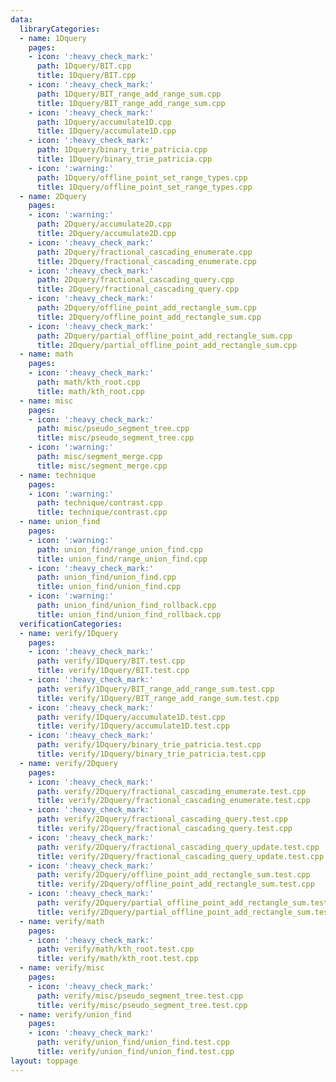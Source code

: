 ```yaml
---
data:
  libraryCategories:
  - name: 1Dquery
    pages:
    - icon: ':heavy_check_mark:'
      path: 1Dquery/BIT.cpp
      title: 1Dquery/BIT.cpp
    - icon: ':heavy_check_mark:'
      path: 1Dquery/BIT_range_add_range_sum.cpp
      title: 1Dquery/BIT_range_add_range_sum.cpp
    - icon: ':heavy_check_mark:'
      path: 1Dquery/accumulate1D.cpp
      title: 1Dquery/accumulate1D.cpp
    - icon: ':heavy_check_mark:'
      path: 1Dquery/binary_trie_patricia.cpp
      title: 1Dquery/binary_trie_patricia.cpp
    - icon: ':warning:'
      path: 1Dquery/offline_point_set_range_types.cpp
      title: 1Dquery/offline_point_set_range_types.cpp
  - name: 2Dquery
    pages:
    - icon: ':warning:'
      path: 2Dquery/accumulate2D.cpp
      title: 2Dquery/accumulate2D.cpp
    - icon: ':heavy_check_mark:'
      path: 2Dquery/fractional_cascading_enumerate.cpp
      title: 2Dquery/fractional_cascading_enumerate.cpp
    - icon: ':heavy_check_mark:'
      path: 2Dquery/fractional_cascading_query.cpp
      title: 2Dquery/fractional_cascading_query.cpp
    - icon: ':heavy_check_mark:'
      path: 2Dquery/offline_point_add_rectangle_sum.cpp
      title: 2Dquery/offline_point_add_rectangle_sum.cpp
    - icon: ':heavy_check_mark:'
      path: 2Dquery/partial_offline_point_add_rectangle_sum.cpp
      title: 2Dquery/partial_offline_point_add_rectangle_sum.cpp
  - name: math
    pages:
    - icon: ':heavy_check_mark:'
      path: math/kth_root.cpp
      title: math/kth_root.cpp
  - name: misc
    pages:
    - icon: ':heavy_check_mark:'
      path: misc/pseudo_segment_tree.cpp
      title: misc/pseudo_segment_tree.cpp
    - icon: ':warning:'
      path: misc/segment_merge.cpp
      title: misc/segment_merge.cpp
  - name: technique
    pages:
    - icon: ':warning:'
      path: technique/contrast.cpp
      title: technique/contrast.cpp
  - name: union_find
    pages:
    - icon: ':warning:'
      path: union_find/range_union_find.cpp
      title: union_find/range_union_find.cpp
    - icon: ':heavy_check_mark:'
      path: union_find/union_find.cpp
      title: union_find/union_find.cpp
    - icon: ':warning:'
      path: union_find/union_find_rollback.cpp
      title: union_find/union_find_rollback.cpp
  verificationCategories:
  - name: verify/1Dquery
    pages:
    - icon: ':heavy_check_mark:'
      path: verify/1Dquery/BIT.test.cpp
      title: verify/1Dquery/BIT.test.cpp
    - icon: ':heavy_check_mark:'
      path: verify/1Dquery/BIT_range_add_range_sum.test.cpp
      title: verify/1Dquery/BIT_range_add_range_sum.test.cpp
    - icon: ':heavy_check_mark:'
      path: verify/1Dquery/accumulate1D.test.cpp
      title: verify/1Dquery/accumulate1D.test.cpp
    - icon: ':heavy_check_mark:'
      path: verify/1Dquery/binary_trie_patricia.test.cpp
      title: verify/1Dquery/binary_trie_patricia.test.cpp
  - name: verify/2Dquery
    pages:
    - icon: ':heavy_check_mark:'
      path: verify/2Dquery/fractional_cascading_enumerate.test.cpp
      title: verify/2Dquery/fractional_cascading_enumerate.test.cpp
    - icon: ':heavy_check_mark:'
      path: verify/2Dquery/fractional_cascading_query.test.cpp
      title: verify/2Dquery/fractional_cascading_query.test.cpp
    - icon: ':heavy_check_mark:'
      path: verify/2Dquery/fractional_cascading_query_update.test.cpp
      title: verify/2Dquery/fractional_cascading_query_update.test.cpp
    - icon: ':heavy_check_mark:'
      path: verify/2Dquery/offline_point_add_rectangle_sum.test.cpp
      title: verify/2Dquery/offline_point_add_rectangle_sum.test.cpp
    - icon: ':heavy_check_mark:'
      path: verify/2Dquery/partial_offline_point_add_rectangle_sum.test.cpp
      title: verify/2Dquery/partial_offline_point_add_rectangle_sum.test.cpp
  - name: verify/math
    pages:
    - icon: ':heavy_check_mark:'
      path: verify/math/kth_root.test.cpp
      title: verify/math/kth_root.test.cpp
  - name: verify/misc
    pages:
    - icon: ':heavy_check_mark:'
      path: verify/misc/pseudo_segment_tree.test.cpp
      title: verify/misc/pseudo_segment_tree.test.cpp
  - name: verify/union_find
    pages:
    - icon: ':heavy_check_mark:'
      path: verify/union_find/union_find.test.cpp
      title: verify/union_find/union_find.test.cpp
layout: toppage
---
```

